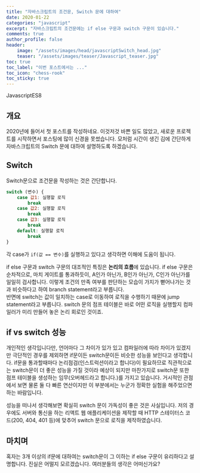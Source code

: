 ```yaml
---
title: "자바스크립트의 조건문, Switch 문에 대하여"
date: 2020-01-22
categories: "javascript"
excerpt: "자바스크립트의 조건문에는 if else 구문과 switch 구문이 있습니다."
comments: true
author_profile: false
header:
    image: "/assets/images/head/javascriptSwitch_head.jpg"
    teaser: "/assets/images/teaser/Javascript_teaser.jpg"
toc: true 
toc_label: "이번 포스트에서는 ..." 
toc_icon: "chess-rook"
toc_sticky: true
---
```


<span><a class="Javascript"><i class="fab fa-js-square"></i> Javascript</a><a class="Javascriptver">ES8</a></span>

<!-- Main content-->
## 개요
2020년에 들어서 첫 포스트를 작성하네요. 이것저것 바쁜 일도 많았고, 새로운 프로젝트를 시작하면서 포스팅에 많이 신경을 못썼습니다. 모처럼 시간이 생긴 김에 간단하게 자바스크립트의 Switch 문에 대하여 설명하도록 하겠습니다.

## Switch
Switch문으로 조건문을 작성하는 것은 간단합니다.
~~~javascript
switch (변수) {
    case 값1: 실행할 로직
        break
    case 값2: 실행할 로직
        break
    case 값3: 실행할 로직
        break
    default: 실행할 로직
        break
}
~~~

각 case가 `if(값 == 변수)`를 실행하고 있다고 생각하면 이해에 도움이 됩니다. 

if else 구문과 switch 구문의 대조적인 특징은 **논리의 흐름**에 있습니다.
if else 구문은 순차적으로, 마치 게이트를 통과하듯이, A인가 아닌가, B인가 아닌가, C인가 아닌가를 일일히 검사합니다. 이렇게 조건의 만족 여부를 판단하는 모습이 가지가 뻗어나가는 것과 비슷하다고 하여 branch statement라고 부릅니다.<br>
반면에 switch는 값이 일치하는 case로 이동하여 로직을 수행하기 때문에 jump statement라고 부릅니다. switch 문의 점프 테이블은 바로 어떤 로직을 실행할지 컴파일러가 미리 만들어 놓은 논리 회로인 것이죠.

## if vs switch 성능
개인적인 생각입니다만, 언어마다 그 차이가 있가 있고 컴파일러에 따라 차이가 있겠지만 극단적인 경우를 제외하면 if문이든 switch문이든 비슷한 성능을 보인다고 생각합니다. 
if문을 통과할때마다 논리점검(인스트럭션이라고 합니다)이 필요하므로 직관적으로는 switch문이 더 좋은 성능을 가질 것이라 예상이 되지만 마찬가지로 switch문 또한 점프 테이블을 생성하는 임무(오버헤드라고 합니다.)를 가지고 있습니다. 거시적인 관점에서 보면 물론 둘 다 빠른 연산이지만 이 부분에서는 누군가 정확한 실험을 해주었으면 하는 바람입니다.

성능을 떠나서 생각해보면 확실히 switch 문이 가독성이 좋은 것은 사실입니다. 저의 경우에도 서버와 통신을 하는 리액트 웹 애플리케이션을 제작할 때 HTTP 스테이터스 코드(200, 404, 401 등)에 맞추어 switch 문으로 로직을 제작하였습니다. 

## 마치며
혹자는 3개 이상의 if문에 대하여는 switch문이 그 이하는 if else 구문이 유리하다고 설명합니다. 진실은 어떨지 모르겠습니다. 여러분들의 생각은 어떠신가요?


<!-- Main content-->
